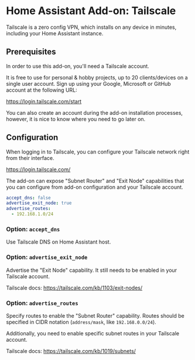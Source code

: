 # Home Assistant Add-on: Tailscale

Tailscale is a zero config VPN, which installs on any device in minutes,
including your Home Assistant instance.

## Prerequisites

In order to use this add-on, you'll need a Tailscale account.

It is free to use for personal & hobby projects, up to 20 clients/devices on a
single user account. Sign up using your Google, Microsoft or GitHub account at
the following URL:

<https://login.tailscale.com/start>

You can also create an account during the add-on installation processes,
however, it is nice to know where you need to go later on.

## Configuration

When logging in to Tailscale, you can configure your Tailscale network right
from their interface.

<https://login.tailscale.com/>

The add-on can expose "Subnet Router" and "Exit Node" capabilities that you can 
configure from add-on configuration and your Tailscale account. 

```yaml
accept_dns: false
advertise_exit_node: true
advertise_routes:
  - 192.168.1.0/24
```

### Option: `accept_dns`

Use Tailscale DNS on Home Assistant host.

### Option: `advertise_exit_node`

Advertise the "Exit Node" capability. It still needs to be enabled in your 
Tailscale account.

Tailscale docs: <https://tailscale.com/kb/1103/exit-nodes/>

### Option: `advertise_routes`

Specify routes to enable the "Subnet Router" capability. Routes should be 
specified in CIDR notation (`address/mask`, like `192.168.0.0/24`).

Additionally, you need to enable specific subnet routes in your Tailscale account.

Tailscale docs: <https://tailscale.com/kb/1019/subnets/>
